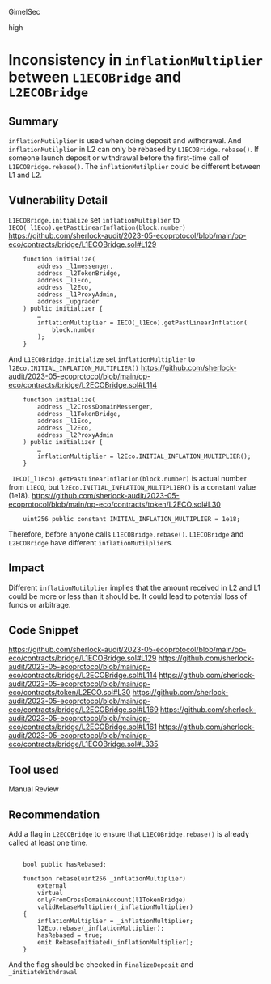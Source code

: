 GimelSec

high

# Inconsistency in `inflationMultiplier`  between `L1ECOBridge` and `L2ECOBridge`

## Summary

`inflationMutilplier` is used when doing deposit and withdrawal. And  `inflationMutilplier` in L2 can only be rebased by `L1ECOBridge.rebase()`. If someone launch deposit or withdrawal before the first-time call of   `L1ECOBridge.rebase()`. The `inflationMutilplier` could be different between L1 and L2.

## Vulnerability Detail

`L1ECOBridge.initialize` set `inflationMultiplier` to ` IECO(_l1Eco).getPastLinearInflation(block.number)`
https://github.com/sherlock-audit/2023-05-ecoprotocol/blob/main/op-eco/contracts/bridge/L1ECOBridge.sol#L129
```solidity
    function initialize(
        address _l1messenger,
        address _l2TokenBridge,
        address _l1Eco,
        address _l2Eco,
        address _l1ProxyAdmin,
        address _upgrader
    ) public initializer {
        …
        inflationMultiplier = IECO(_l1Eco).getPastLinearInflation(
            block.number
        );
    }
```

And `L1ECOBridge.initialize` set `inflationMultiplier` to `l2Eco.INITIAL_INFLATION_MULTIPLIER()`
https://github.com/sherlock-audit/2023-05-ecoprotocol/blob/main/op-eco/contracts/bridge/L2ECOBridge.sol#L114
```solidity
    function initialize(
        address _l2CrossDomainMessenger,
        address _l1TokenBridge,
        address _l1Eco,
        address _l2Eco,
        address _l2ProxyAdmin
    ) public initializer {
        …
        inflationMultiplier = l2Eco.INITIAL_INFLATION_MULTIPLIER();
    }
```

` IECO(_l1Eco).getPastLinearInflation(block.number)` is actual number from `L1ECO`, but `l2Eco.INITIAL_INFLATION_MULTIPLIER()` is a constant value (1e18).
https://github.com/sherlock-audit/2023-05-ecoprotocol/blob/main/op-eco/contracts/token/L2ECO.sol#L30
```solidity
    uint256 public constant INITIAL_INFLATION_MULTIPLIER = 1e18;
```

Therefore, before anyone calls `L1ECOBridge.rebase()`. `L1ECOBridge` and `L2ECOBridge` have different `inflationMutilplier`s.

## Impact

Different `inflationMutilplier` implies that the amount received in L2 and L1 could be more or less than it should be. It could lead to potential loss of funds or arbitrage.

## Code Snippet

https://github.com/sherlock-audit/2023-05-ecoprotocol/blob/main/op-eco/contracts/bridge/L1ECOBridge.sol#L129
https://github.com/sherlock-audit/2023-05-ecoprotocol/blob/main/op-eco/contracts/bridge/L2ECOBridge.sol#L114
https://github.com/sherlock-audit/2023-05-ecoprotocol/blob/main/op-eco/contracts/token/L2ECO.sol#L30
https://github.com/sherlock-audit/2023-05-ecoprotocol/blob/main/op-eco/contracts/bridge/L2ECOBridge.sol#L169
https://github.com/sherlock-audit/2023-05-ecoprotocol/blob/main/op-eco/contracts/bridge/L2ECOBridge.sol#L161
https://github.com/sherlock-audit/2023-05-ecoprotocol/blob/main/op-eco/contracts/bridge/L1ECOBridge.sol#L335

## Tool used

Manual Review

## Recommendation

Add a flag in `L2ECOBridge` to ensure that `L1ECOBridge.rebase()` is already called at least one time.
```solidity

    bool public hasRebased; 

    function rebase(uint256 _inflationMultiplier)
        external
        virtual
        onlyFromCrossDomainAccount(l1TokenBridge)
        validRebaseMultiplier(_inflationMultiplier)
    {
        inflationMultiplier = _inflationMultiplier;
        l2Eco.rebase(_inflationMultiplier);
        hasRebased = true;
        emit RebaseInitiated(_inflationMultiplier);
    }
```

And the flag should be checked in `finalizeDeposit` and `_initiateWithdrawal`
